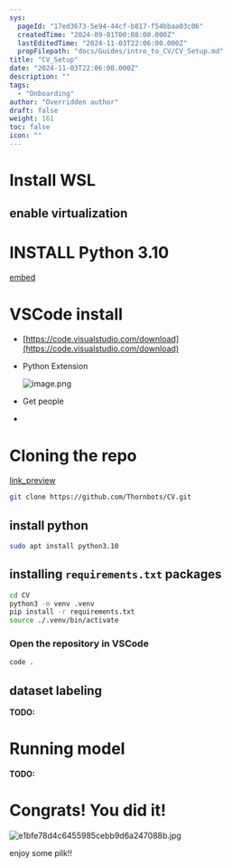 ```yaml
---
sys:
  pageId: "17ed3673-5e94-44cf-b817-f54bbaa03c06"
  createdTime: "2024-09-01T00:08:00.000Z"
  lastEditedTime: "2024-11-03T22:06:00.000Z"
  propFilepath: "docs/Guides/intro_to_CV/CV_Setup.md"
title: "CV_Setup"
date: "2024-11-03T22:06:00.000Z"
description: ""
tags:
  - "Onboarding"
author: "Overridden author"
draft: false
weight: 161
toc: false
icon: ""
---
```


# Install WSL

## enable virtualization

# INSTALL Python 3.10

[embed](https://www.rose-hulman.edu/class/csse/csse132/2425a/labs/prelab1-wsl2.html)

# VSCode install

- [https://code.visualstudio.com/download](https://code.visualstudio.com/download)
- Python Extension

	![image.png](https://prod-files-secure.s3.us-west-2.amazonaws.com/d518164a-d88e-44d1-a4ee-3adb3bd8bce0/d82b6650-a5e4-4d3c-b8c9-93d817dae00e/image.png?X-Amz-Algorithm=AWS4-HMAC-SHA256&X-Amz-Content-Sha256=UNSIGNED-PAYLOAD&X-Amz-Credential=ASIAZI2LB4663P4MRA66%2F20250616%2Fus-west-2%2Fs3%2Faws4_request&X-Amz-Date=20250616T161110Z&X-Amz-Expires=3600&X-Amz-Security-Token=IQoJb3JpZ2luX2VjEHYaCXVzLXdlc3QtMiJGMEQCIFysgARicab57ZcOsRa2jCXL10ZoWvDJYvHKnpoGdL9bAiBddKIL3%2B2bokKCC7APGtKNOHnWuiX%2FxCfRyGa6DeZIhCr%2FAwhfEAAaDDYzNzQyMzE4MzgwNSIMgRGtHjOvhEuwlww9KtwD4oY2vdcA%2B7MO0HdXfMQVr08qAtuNdrUKrZyH%2FMLwc6LJ1h8egm3wRVDrpBxncnxjiLyqT0JYebi1TWT4uxBNE1lID6Gakn3kKf%2FYnHz5vCwrU%2FBsp7JHa491UFXD29t4jVt7G%2FSF69bdp3t2BMR1A%2FJNboHDvBOrgaIhkIHW9YhFlUaWYjHyQptl2MEWI%2FxOT9r5lZVFpxw%2B11h19RSSI%2BgiAbfhj2tKFSkVB4KdkuCbI24AVuDU1%2BZr9KcUl8nitP4irWPLssTE4pshTsguRd74PzpYy2dALZ5S1cgnWr8NCYSqXa8%2Fe%2FoZwyijTDSy9AwMDDWatEkMOaMh3a0fBSN36M03qoTUT4HXh0ArdhUU7U4S4TDpZ5wYROPHyfZ9yO6s%2F4cEMQFyJ3ow5IAcJXFfoZ1f2stbpkTZReK1qG3szaZcWPF6B9iU0GLo%2BpreiX5TAuS0dzShzaRUuL%2FPv%2FVD2uemSOPAWtNfiDig1ncbDLhsX3UXvgxZFmrzjn%2F10mdRn7LuEuCOUUHQdAlbBHD2HPsS6E8uoxlYi%2F8AIpSERTLXZZhNHYqtMxeeKdTdpoHCdNLg4d7TjQqXoskzf%2BX7nEhb5ylAQBeImch2xtjbrkby%2BcTJt%2FXjroUw%2FMjAwgY6pgF%2BhOmjR2h%2BG0P66U4TBybX3TKGoUJ6KG7LnaySxaSzT3TQEpl3YMYlaYmjDxwEK4%2BGOfThK3N29nNJwJr9tD0eOIsmp%2BJCBFePdiDwupcHqwvjwzPuXEXxFXCgscb04MG6xhjTfNicwnI6TX45p3e5XJM0b94pwzub3KeW3Xgw18bj0qS%2BlimdfSpAU2pC8osqiuMxqjI6E6pcBadEDXkjZktj4ng2&X-Amz-Signature=0fd0ae2d545caf42310df9bd42a4db8ab7bc99d6d230aedfa99d48e7a3402bcb&X-Amz-SignedHeaders=host&x-amz-checksum-mode=ENABLED&x-id=GetObject)
- Get people
- 

# Cloning the repo

[link_preview](https://github.com/Thornbots/CV/)

```bash
git clone https://github.com/Thornbots/CV.git
```

## install python

```bash
sudo apt install python3.10
```

## installing `requirements.txt` packages

```bash
cd CV
python3 -m venv .venv
pip install -r requirements.txt
source ./.venv/bin/activate
```

### Open the repository in VSCode

```bash
code .
```

## dataset labeling  

**TODO:**

# Running model

**TODO:**

# Congrats! You did it!

![e1bfe78d4c6455985cebb9d6a247088b.jpg](https://prod-files-secure.s3.us-west-2.amazonaws.com/d518164a-d88e-44d1-a4ee-3adb3bd8bce0/7d1ce04e-65d6-40c8-814d-754280e9515a/e1bfe78d4c6455985cebb9d6a247088b.jpg?X-Amz-Algorithm=AWS4-HMAC-SHA256&X-Amz-Content-Sha256=UNSIGNED-PAYLOAD&X-Amz-Credential=ASIAZI2LB466TY7QABRO%2F20250616%2Fus-west-2%2Fs3%2Faws4_request&X-Amz-Date=20250616T161109Z&X-Amz-Expires=3600&X-Amz-Security-Token=IQoJb3JpZ2luX2VjEHYaCXVzLXdlc3QtMiJFMEMCIBJrbFzcwUyFU86S1Op0JXTyTv%2BFAwpyyBLTcQnWyN%2B7Ah9OMUNO9dtBkgkoXYkJVNEQ%2FZYc%2Bbs3w9RGYlbm6TqkKv8DCF8QABoMNjM3NDIzMTgzODA1IgyA6bHLgzwi6V1yguAq3AN1Dk15NvjlULTxtne6tNAYcU8VXgZ4fEY64uI%2B9SVGRUZ35jmdpjD7S67wEREF75V6LescXi4zcOPj8S8MA%2FWHmAjRJw5qLQvOcQDmlI9%2BRokPqUxr7UOxqcs4LdT8nUtm4XbaFqllbtQezmxSeDH7AAJPWr%2Ffk67oF%2FZ1hyAJmuQ%2BtSUppYqaQZF%2BkH6AczbfyE0PRIqWS5%2FBOUWGUh5HwEoLlFDawHm6klz1QfcWuy4foRR9QtN9Y3n1ZSwUjDwfcPd7HaZ%2FdYTaiyDdUbOUHOuO5g9rvqwH6DCQV3fMpxF%2Bd8HuOyzewu%2BYD8qrKCGTTQeb%2BAzUkvQAjwdM%2FpbJcHeABADNz%2Btnf%2F%2FPxwqLqEd%2BiL38frg8SdY8Q9PzDaG0xNaKUAznRT5CeO2T29Ot4VSE7q5wfwQWdhMdvUhSHQFhibGkYqDDFEgfjx2i8JtcH%2F2WEFpw%2F1UmStT68u6QgIkMAALfuoMgcFYheJyx08LtgD%2Fpb%2BBK6%2F2ciwF3hQN%2FLrjKDHhp7Q1fqW5RUyJWKJlAHq7h5FW2WY%2Baj4zlqaeI8EqZ2vicwEUMCEKZ%2B2NBzFSyGdAsoU0hhgTsSG8%2B0KQ8VtbNxXcn3VD2Gmt1VX6UZOSr4T92HWhpVDDGycDCBjqnAXFiPL%2Fky1z7ZZyCkSZoHsag%2F%2B0Et%2Bs61g9nm9m8XWvCaESV88PuSXQfsSxPUQcx05MDBPU9z3VqKbAjYdzBYcb7cVhYda8Sl1CpimSRq1JYTzM1Eo4R%2FWOpLsIcmMSJEFqVqJL%2B0R9XvjJbzkLwD4lDq9IRI%2BOLhNsTy5J1lZzD%2FTcWwvEqc4DDWBCHRr2jrnkK65UxFVSrVZD0oLVgq37HeqwRN5fS&X-Amz-Signature=b48accd32090323284f91964d5287efee4a599deca5623d8c5f6402354a2812c&X-Amz-SignedHeaders=host&x-amz-checksum-mode=ENABLED&x-id=GetObject)

enjoy some pilk!!
